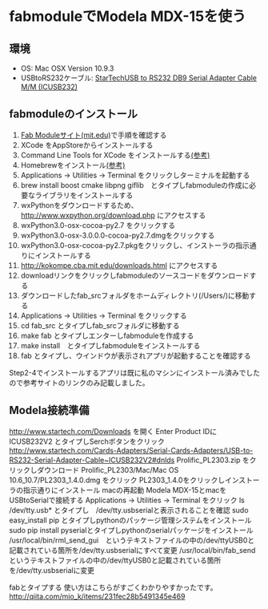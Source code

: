 fabmoduleでModela MDX-15を使う
==============================

環境
----
 * OS: Mac OSX Version 10.9.3
 * USBtoRS232ケーブル: [StarTechUSB to RS232 DB9 Serial Adapter Cable M/M (ICUSB232)](http://www.amazon.com/StarTech-RS232-Serial-Adapter-Cable/dp/B000067SNB/ref=sr_1_16?s=electronics&ie=UTF8&qid=1401599135&sr=1-16&keywords=star+tech+serial)


fabmoduleのインストール
-----------------------
1. [Fab Moduleサイト(mit.edu)](http://kokompe.cba.mit.edu/downloads.html)で手順を確認する
2. XCode をAppStoreからインストールする
3. Command Line Tools for XCode をインストールする[(参考)](http://qiita.com/3yatsu/items/47470091277d46f3fde2)
4. Homebrewをインストール[(参考)](http://qiita.com/b4b4r07/items/6efebc2f3d1cbbd393fc)  
5. Applications -> Utilities -> Terminal をクリックしターミナルを起動する
6. brew install boost cmake libpng giflib　とタイプしfabmoduleの作成に必要なライブラリをインストールする
7. wxPythonをダウンロードするため、http://www.wxpython.org/download.php にアクセスする
8. wxPython3.0-osx-cocoa-py2.7 をクリックする
9. wxPython3.0-osx-3.0.0.0-cocoa-py2.7.dmgをクリックする
10. wxPython3.0-osx-cocoa-py2.7.pkgをクリックし、インストーラの指示通りにインストールする
11. http://kokompe.cba.mit.edu/downloads.html にアクセスする
12. downloadリンクをクリックしfabmoduleのソースコードをダウンロードする
13. ダウンロードしたfab_srcフォルダをホームディレクトリ(/Users/<your home>)に移動する
14. Applications -> Utilities -> Terminal をクリックする
15. cd fab_src とタイプしfab_srcフォルダに移動する
16. make fab とタイプしエンターしfabmoduleを作成する
17. make install　とタイプしfabmoduleをインストールする
18. fab とタイプし、ウインドウが表示されアプリが起動することを確認する

Step2-4でインストールするアプリは既に私のマシンにインストール済みでしたので参考サイトのリンクのみ記載しました。

Modela接続準備
--------------
 http://www.startech.com/Downloads を開く
 Enter Product IDに ICUSB232V2 とタイプしSerchボタンをクリック
 http://www.startech.com/Cards-Adapters/Serial-Cards-Adapters/USB-to-RS232-Serial-Adapter-Cable~ICUSB232V2#dnlds
 Prolific_PL2303.zip をクリックしダウンロード
 Prolific_PL2303/Mac/Mac OS 10.6_10.7/PL2303_1.4.0.dmg をクリック
 PL2303_1.4.0をクリックしインストーラの指示通りにインストール
 macの再起動
 Modela MDX-15とmacをUSBtoSerialで接続する
 Applications -> Utilities -> Terminal をクリック
 ls /dev/tty.usb* とタイプし　/dev/tty.usbserialと表示されることを確認
 sudo easy_install pip とタイプしpythonのパッケージ管理システムをインストール
 sudo pip install pyserialとタイプしpythonのserialパッケージをインストール
 /usr/local/bin/rml_send_gui　というテキストファイルの中の/dev/ttyUSB0と記載されている箇所を/dev/tty.usbserialにすべて変更
 /usr/local/bin/fab_sendというテキストファイルの中の/dev/ttyUSB0と記載されている箇所を/dev/tty.usbserialに変更
 
 fabとタイプする
 使い方はこちらがすごくわかりやすかったです。
 http://qiita.com/mio_k/items/231fec28b5491345e469

